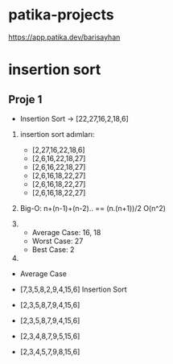 # patika-projects
https://app.patika.dev/barisayhan

# insertion sort 

## Proje 1

* Insertion Sort   ->  [22,27,16,2,18,6]

 1. insertion sort adımları:
 
    * [2,27,16,22,18,6] 
    * [2,6,16,22,18,27]
    * [2,6,16,22,18,27]
    * [2,6,16,18,22,27]
    * [2,6,16,18,22,27]
    * [2,6,16,18,22,27]    
 
 2. Big-O:
    n+(n-1)+(n-2).. == (n.(n+1))/2
     O(n^2)

 3. 
    * Average Case: 16, 18
    * Worst Case: 27
    * Best Case: 2

 4.
 * Average Case

 * [7,3,5,8,2,9,4,15,6]     Insertion Sort
    
* [2,3,5,8,7,9,4,15,6]
* [2,3,5,8,7,9,4,15,6]
* [2,3,4,8,7,9,5,15,6]
* [2,3,4,5,7,9,8,15,6]